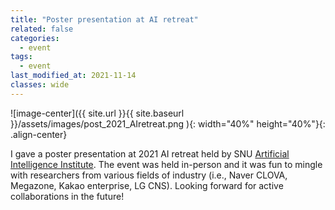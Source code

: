 ```yaml
---
title: "Poster presentation at AI retreat"
related: false
categories:
  - event
tags:
  - event
last_modified_at: 2021-11-14
classes: wide
---
```

![image-center]({{ site.url }}{{ site.baseurl }}/assets/images/post_2021_AIretreat.png ){: width="40%" height="40%"}{: .align-center} 

I gave a poster presentation at 2021 AI retreat held by SNU [Artificial Intelligence Institute](https://aiis.snu.ac.kr/eng/). The event was held in-person and it was fun to mingle with researchers from various fields of industry (i.e., Naver CLOVA, Megazone, Kakao enterprise, LG CNS). Looking forward for active collaborations in the future!   
